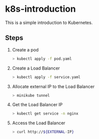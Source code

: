 # k8s-introduction

This is a simple introduction to Kubernetes.

## Steps

1. Create a pod

    ```sh
    > kubectl apply -f pod.yaml
    ```

2. Create a Load Balancer

    ```sh
    > kubectl apply -f service.yaml
    ```

3. Allocate external IP to the Load Balancer

    ```sh
    > minikube tunnel
    ```

4. Get the Load Balancer IP

    ```sh
    > kubectl get service -n nginx
    ```

5. Access the Load Balancer

    ```sh
    > curl http://${EXTERNAL-IP}
    ```
